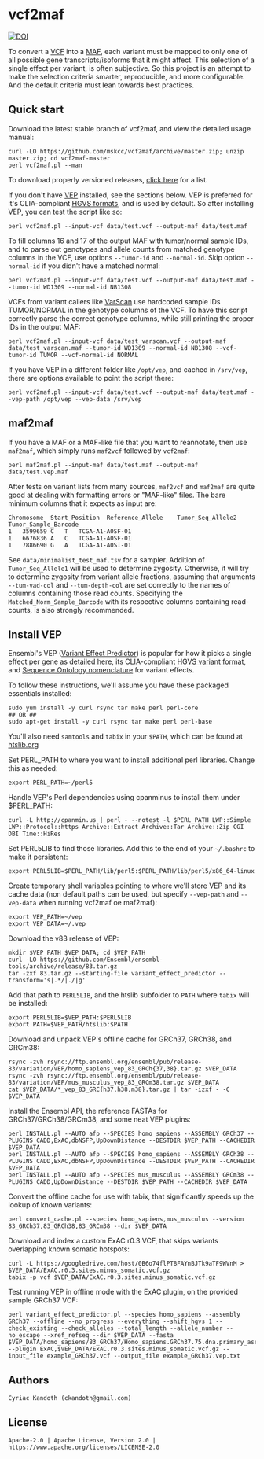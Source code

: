 vcf2maf
=======

[![DOI](https://zenodo.org/badge/doi/10.5281/zenodo.14107.svg)](http://dx.doi.org/10.5281/zenodo.14107)

To convert a [VCF](http://samtools.github.io/hts-specs/) into a [MAF](https://wiki.nci.nih.gov/x/eJaPAQ), each variant must be mapped to only one of all possible gene transcripts/isoforms that it might affect. This selection of a single effect per variant, is often subjective. So this project is an attempt to make the selection criteria smarter, reproducible, and more configurable. And the default criteria must lean towards best practices.

Quick start
-----------

Download the latest stable branch of vcf2maf, and view the detailed usage manual:

    curl -LO https://github.com/mskcc/vcf2maf/archive/master.zip; unzip master.zip; cd vcf2maf-master
    perl vcf2maf.pl --man

To download properly versioned releases, [click here](https://github.com/mskcc/vcf2maf/releases) for a list.

If you don't have [VEP](http://useast.ensembl.org/info/docs/tools/vep/index.html) installed, see the sections below. VEP is preferred for it's CLIA-compliant [HGVS formats](http://www.hgvs.org/mutnomen/recs.html), and is used by default. So after installing VEP, you can test the script like so:

    perl vcf2maf.pl --input-vcf data/test.vcf --output-maf data/test.maf

To fill columns 16 and 17 of the output MAF with tumor/normal sample IDs, and to parse out genotypes and allele counts from matched genotype columns in the VCF, use options `--tumor-id` and `--normal-id`. Skip option `--normal-id` if you didn't have a matched normal:

    perl vcf2maf.pl --input-vcf data/test.vcf --output-maf data/test.maf --tumor-id WD1309 --normal-id NB1308

VCFs from variant callers like [VarScan](http://varscan.sourceforge.net/somatic-calling.html#somatic-output) use hardcoded sample IDs TUMOR/NORMAL in the genotype columns of the VCF. To have this script correctly parse the correct genotype columns, while still printing the proper IDs in the output MAF:

    perl vcf2maf.pl --input-vcf data/test_varscan.vcf --output-maf data/test_varscan.maf --tumor-id WD1309 --normal-id NB1308 --vcf-tumor-id TUMOR --vcf-normal-id NORMAL

If you have VEP in a different folder like `/opt/vep`, and cached in `/srv/vep`, there are options available to point the script there:

    perl vcf2maf.pl --input-vcf data/test.vcf --output-maf data/test.maf --vep-path /opt/vep --vep-data /srv/vep

maf2maf
-------

If you have a MAF or a MAF-like file that you want to reannotate, then use `maf2maf`, which simply runs `maf2vcf` followed by `vcf2maf`:

    perl maf2maf.pl --input-maf data/test.maf --output-maf data/test.vep.maf

After tests on variant lists from many sources, `maf2vcf` and `maf2maf` are quite good at dealing with formatting errors or "MAF-like" files. The bare minimum columns that it expects as input are:

    Chromosome	Start_Position	Reference_Allele	Tumor_Seq_Allele2	Tumor_Sample_Barcode
    1	3599659	C	T	TCGA-A1-A0SF-01
    1	6676836	A	C	TCGA-A1-A0SF-01
    1	7886690	G	A	TCGA-A1-A0SI-01

See `data/minimalist_test_maf.tsv` for a sampler. Addition of `Tumor_Seq_Allele1` will be used to determine zygosity. Otherwise, it will try to determine zygosity from variant allele fractions, assuming that arguments `--tum-vad-col` and `--tum-depth-col` are set correctly to the names of columns containing those read counts. Specifying the `Matched_Norm_Sample_Barcode` with its respective columns containing read-counts, is also strongly recommended.

Install VEP
-----------

Ensembl's VEP ([Variant Effect Predictor](http://useast.ensembl.org/info/docs/tools/vep/index.html)) is popular for how it picks a single effect per gene as [detailed here](http://www.ensembl.org/info/docs/tools/vep/script/vep_other.html#pick), its CLIA-compliant [HGVS variant format](http://www.hgvs.org/mutnomen/recs.html), and [Sequence Ontology nomenclature](http://useast.ensembl.org/info/genome/variation/predicted_data.html#consequences) for variant effects.

To follow these instructions, we'll assume you have these packaged essentials installed:

    sudo yum install -y curl rsync tar make perl perl-core
    ## OR ##
    sudo apt-get install -y curl rsync tar make perl perl-base

You'll also need `samtools` and `tabix` in your `$PATH`, which can be found at [htslib.org](http://www.htslib.org/download/)

Set PERL_PATH to where you want to install additional perl libraries. Change this as needed:

    export PERL_PATH=~/perl5

Handle VEP's Perl dependencies using cpanminus to install them under $PERL_PATH:

    curl -L http://cpanmin.us | perl - --notest -l $PERL_PATH LWP::Simple LWP::Protocol::https Archive::Extract Archive::Tar Archive::Zip CGI DBI Time::HiRes

Set PERL5LIB to find those libraries. Add this to the end of your `~/.bashrc` to make it persistent:

    export PERL5LIB=$PERL_PATH/lib/perl5:$PERL_PATH/lib/perl5/x86_64-linux

Create temporary shell variables pointing to where we'll store VEP and its cache data (non default paths can be used, but specify `--vep-path` and `--vep-data` when running vcf2maf oe maf2maf):

    export VEP_PATH=~/vep
    export VEP_DATA=~/.vep

Download the v83 release of VEP:

    mkdir $VEP_PATH $VEP_DATA; cd $VEP_PATH
    curl -LO https://github.com/Ensembl/ensembl-tools/archive/release/83.tar.gz
    tar -zxf 83.tar.gz --starting-file variant_effect_predictor --transform='s|.*/|./|g'

Add that path to `PERL5LIB`, and the htslib subfolder to `PATH` where `tabix` will be installed:

    export PERL5LIB=$VEP_PATH:$PERL5LIB
    export PATH=$VEP_PATH/htslib:$PATH

Download and unpack VEP's offline cache for GRCh37, GRCh38, and GRCm38:

    rsync -zvh rsync://ftp.ensembl.org/ensembl/pub/release-83/variation/VEP/homo_sapiens_vep_83_GRCh{37,38}.tar.gz $VEP_DATA
    rsync -zvh rsync://ftp.ensembl.org/ensembl/pub/release-83/variation/VEP/mus_musculus_vep_83_GRCm38.tar.gz $VEP_DATA
    cat $VEP_DATA/*_vep_83_GRC{h37,h38,m38}.tar.gz | tar -izxf - -C $VEP_DATA

Install the Ensembl API, the reference FASTAs for GRCh37/GRCh38/GRCm38, and some neat VEP plugins:

    perl INSTALL.pl --AUTO afp --SPECIES homo_sapiens --ASSEMBLY GRCh37 --PLUGINS CADD,ExAC,dbNSFP,UpDownDistance --DESTDIR $VEP_PATH --CACHEDIR $VEP_DATA
    perl INSTALL.pl --AUTO afp --SPECIES homo_sapiens --ASSEMBLY GRCh38 --PLUGINS CADD,ExAC,dbNSFP,UpDownDistance --DESTDIR $VEP_PATH --CACHEDIR $VEP_DATA
    perl INSTALL.pl --AUTO afp --SPECIES mus_musculus --ASSEMBLY GRCm38 --PLUGINS CADD,UpDownDistance --DESTDIR $VEP_PATH --CACHEDIR $VEP_DATA

Convert the offline cache for use with tabix, that significantly speeds up the lookup of known variants:

    perl convert_cache.pl --species homo_sapiens,mus_musculus --version 83_GRCh37,83_GRCh38,83_GRCm38 --dir $VEP_DATA

Download and index a custom ExAC r0.3 VCF, that skips variants overlapping known somatic hotspots:

    curl -L https://googledrive.com/host/0B6o74flPT8FAYnBJTk9aTF9WVnM > $VEP_DATA/ExAC.r0.3.sites.minus_somatic.vcf.gz
    tabix -p vcf $VEP_DATA/ExAC.r0.3.sites.minus_somatic.vcf.gz

Test running VEP in offline mode with the ExAC plugin, on the provided sample GRCh37 VCF:

    perl variant_effect_predictor.pl --species homo_sapiens --assembly GRCh37 --offline --no_progress --everything --shift_hgvs 1 --check_existing --check_alleles --total_length --allele_number --no_escape --xref_refseq --dir $VEP_DATA --fasta $VEP_DATA/homo_sapiens/83_GRCh37/Homo_sapiens.GRCh37.75.dna.primary_assembly.fa.gz --plugin ExAC,$VEP_DATA/ExAC.r0.3.sites.minus_somatic.vcf.gz --input_file example_GRCh37.vcf --output_file example_GRCh37.vep.txt

Authors
-------

    Cyriac Kandoth (ckandoth@gmail.com)

License
-------

    Apache-2.0 | Apache License, Version 2.0 | https://www.apache.org/licenses/LICENSE-2.0
